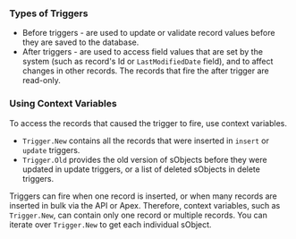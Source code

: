 ### Types of Triggers
* Before triggers - are used to update or validate record values before they are saved to the database.
* After triggers - are used to access field values that are set by the system (such as record's Id or `LastModifiedDate` field), and to affect changes in other records.  The records that fire the after trigger are read-only.

### Using Context Variables
To access the records that caused the trigger to fire, use context variables. 
* `Trigger.New` contains all the records that were inserted in `insert` or `update` triggers. 
* `Trigger.Old` provides the old version of sObjects before they were updated in update triggers, or a list of deleted sObjects in delete triggers. 

Triggers can fire when one record is inserted, or when many records are inserted in bulk via the API or Apex. Therefore, context variables, such as `Trigger.New`, can contain only one record or multiple records. You can iterate over `Trigger.New` to get each individual sObject.
